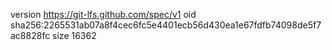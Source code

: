 version https://git-lfs.github.com/spec/v1
oid sha256:2265531ab07a8f4cec6fc5e4401ecb56d430ea1e67fdfb74098de5f7ac8828fc
size 16362
